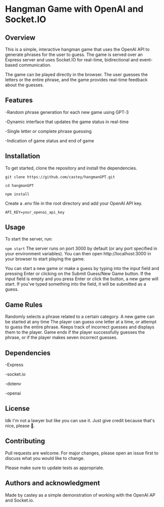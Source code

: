 # Hangman Game with OpenAI and Socket.IO
## Overview
This is a simple, interactive hangman game that uses the OpenAI API to generate phrases for the user to guess. The game is served over an Express server and uses Socket.IO for real-time, bidirectional and event-based communication.

The game can be played directly in the browser. The user guesses the letters or the entire phrase, and the game provides real-time feedback about the guesses.

## Features
-Random phrase generation for each new game using GPT-3

-Dynamic interface that updates the game status in real-time

-Single letter or complete phrase guessing

-Indication of game status and end of game

## Installation
To get started, clone the repository and install the dependencies.

`git clone https://github.com/castey/hangmanGPT.git`

`cd hangmanGPT`

`npm install`

Create a .env file in the root directory and add your OpenAI API key.

`API_KEY=your_openai_api_key`

## Usage
To start the server, run:

`npm start`
The server runs on port 3000 by default (or any port specified in your environment variables). You can then open http://localhost:3000 in your browser to start playing the game.

You can start a new game or make a guess by typing into the input field and pressing Enter or clicking on the Submit Guess/New Game button. If the input field is empty and you press Enter or click the button, a new game will start. If you've typed something into the field, it will be submitted as a guess.

## Game Rules
Randomly selects a phrase related to a certain category.
A new game can be started at any time
The player can guess one letter at a time, or attempt to guess the entire phrase.
Keeps track of incorrect guesses and displays them to the player.
Game ends if the player successfully guesses the phrase, or if the player makes seven incorrect guesses.

## Dependencies
-Express

-socket.io

-dotenv

-openai

## License
Idk I'm not a lawyer but like you can use it. Just give credit because that's nice, please 🥹.

## Contributing
Pull requests are welcome. For major changes, please open an issue first to discuss what you would like to change.

Please make sure to update tests as appropriate.

## Authors and acknowledgment
Made by castey as a simple demonstration of working with the OpenAI AP and Socket.io.
